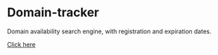 # Domain-tracker
Domain availability search engine, with registration and expiration dates.

[Click here](https://aminmboankod.github.io/Buscador-de-dominios/docs/index.html)

